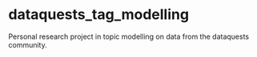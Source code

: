 # dataquests_tag_modelling
Personal research project in topic modelling on data from the dataquests community.
